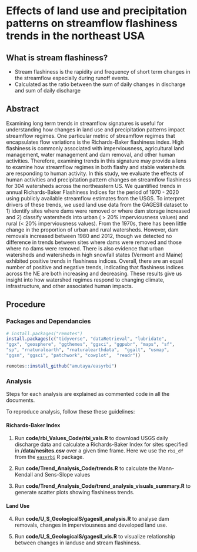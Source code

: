 
# Effects of land use and precipitation patterns on streamflow flashiness trends in the northeast USA

## What is stream flashiness?

- Stream flashiness is the rapidity and frequency of short term changes
  in the streamflow especially during runoff events.
- Calculated as the ratio between the sum of daily changes in discharge
  and sum of daily discharge

## Abstract

Examining long term trends in streamflow signatures is useful for
understanding how changes in land use and precipitation patterns impact
streamflow regimes. One particular metric of streamflow regimes that
encapsulates flow variations is the Richards-Baker flashiness index.
High flashiness is commonly associated with imperviousness, agricultural
land management, water management and dam removal, and other human
activities. Therefore, examining trends in this signature may provide a
lens to examine how streamflow regimes in both flashy and stable
watersheds are responding to human activity. In this study, we evaluate
the effects of human activities and precipitation pattern changes on
streamflow flashiness for 304 watersheds across the northeastern US. We
quantified trends in annual Richards-Baker Flashiness Indices for the
period of 1970 - 2020 using publicly available streamflow estimates from
the USGS. To interpret drivers of these trends, we used land use data
from the GAGESII dataset to 1) identify sites where dams were removed or
where dam storage increased and 2) classify watersheds into urban ( \>
20% imperviousness values) and rural (\< 20% imperviousness values).
From the 1970s, there has been little change in the proportion of urban
and rural watersheds. However, dam removals increased between 1980 and
2012, though we detected no difference in trends between sites where
dams were removed and those where no dams were removed. There is also
evidence that urban watersheds and watersheds in high snowfall states
(Vermont and Maine) exhibited positive trends in flashiness indices.
Overall, there are an equal number of positive and negative trends,
indicating that flashiness indices across the NE are both increasing and
decreasing. These results give us insight into how watershed regimes
respond to changing climate, infrastructure, and other associated human
impacts.

## Procedure

### Packages and Dependancies

``` r
# install.packages("remotes") 
install.packages(c("tidyverse", "dataRetrieval", "lubridate", 
"ggx", "geosphere", "ggthemes", "ggsci", "ggpubr", "maps", "sf",
"sp", "rnaturalearth", "rnaturalearthdata",  "ggalt", "usmap",
"ggsn", "ggsci", "patchwork", "cowplot",  "readr"))

remotes::install_github("amutaya/easyrbi")
```

### Analysis

Steps for each analysis are explained as commented code in all the
documents.

To reproduce analysis, follow these these guidelines:

#### Richards-Baker Index

1)  Run **code/rbi_Values_Code/rbi_vals.R** to download USGS daily
    discharge data and calculate a Richards-Baker Index for sites
    specified in **/data/nesites.csv** over a given time frame. Here we
    use the `rbi_df` from the
    [`easyrbi`](https://github.com/amutaya/easyrbi) R package.

2)  Run **code/Trend_Analysis_Code/trends.R** to calculate the
    Mann-Kendall and Sens-Slope values

3)  Run **code/Trend_Analysis_Code/trend_analysis_visuals_summary.R** to
    generate scatter plots showing flashiness trends.

#### Land Use

4)  Run **code/U_S\_GeologicalS/gagesII_analysis.R** to analyse dam
    removals, changes in imperviousness and developed land use.

5)  Run **code/U_S\_GeologicalS/gagesII_vis.R** to visualize
    relationship between changes in landuse and stream flashiness.
